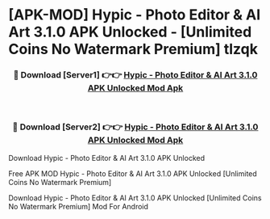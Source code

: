 # [APK-MOD] Hypic - Photo Editor & AI Art 3.1.0 APK Unlocked - [Unlimited Coins No Watermark Premium] tlzqk



<div align="center">
<h3>🔴 Download [Server1] 👉👉 <a href="https://momento.my/?title=Hypic_-_Photo_Editor_&_AI_Art_3.1.0_APK_Unlocked">Hypic - Photo Editor & AI Art 3.1.0 APK Unlocked Mod Apk</a></h3><br>

<h3>🔴 Download [Server2] 👉👉 <a href="https://momento.my/?title=Hypic_-_Photo_Editor_&_AI_Art_3.1.0_APK_Unlocked">Hypic - Photo Editor & AI Art 3.1.0 APK Unlocked Mod Apk</a></h3>
</div>



Download Hypic - Photo Editor & AI Art 3.1.0 APK Unlocked 

Free APK MOD Hypic - Photo Editor & AI Art 3.1.0 APK Unlocked [Unlimited Coins No Watermark Premium]

Download Hypic - Photo Editor & AI Art 3.1.0 APK Unlocked [Unlimited Coins No Watermark Premium] Mod For Android
